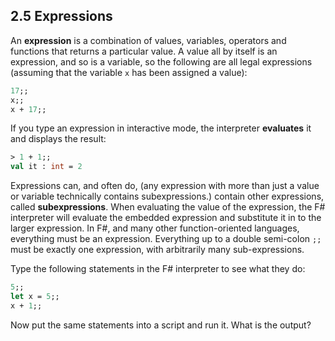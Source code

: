## 2.5 Expressions
An **expression** is a combination of values, variables, operators
and functions that returns a particular value. A value all by itself 
is an expression, and so is a variable, so the following are all legal expressions (assuming that the variable `x` has been assigned a value):

``` fsharp
17;;
x;;
x + 17;;
```
If you type an expression in interactive mode, the interpreter
**evaluates** it and displays the result:
``` fsharp
> 1 + 1;;
val it : int = 2
```
Expressions can, and often do, (any expression with more than just a value or 
variable technically contains subexpressions.) contain other expressions, called **subexpressions**. When evaluating the value of the expression, the F# interpreter 
will evaluate the embedded expression and substitute it in to the larger expression. 
In F#, and many other function-oriented languages, everything must be an expression. 
Everything up to a double semi-colon `;;` must be exactly one expression, with 
arbitrarily many sub-expressions.

Type the following statements in the F# interpreter to see
what they do:

``` fsharp
5;;
let x = 5;;
x + 1;;
```
Now put the same statements into a script and run it.  What
is the output?